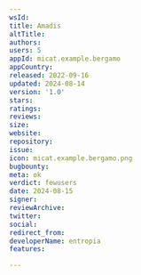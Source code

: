 ```yaml
---
wsId: 
title: Amadis
altTitle: 
authors: 
users: 5
appId: micat.example.bergamo
appCountry: 
released: 2022-09-16
updated: 2024-08-14
version: '1.0'
stars: 
ratings: 
reviews: 
size: 
website: 
repository: 
issue: 
icon: micat.example.bergamo.png
bugbounty: 
meta: ok
verdict: fewusers
date: 2024-08-15
signer: 
reviewArchive: 
twitter: 
social: 
redirect_from: 
developerName: entropia
features: 

---
```


